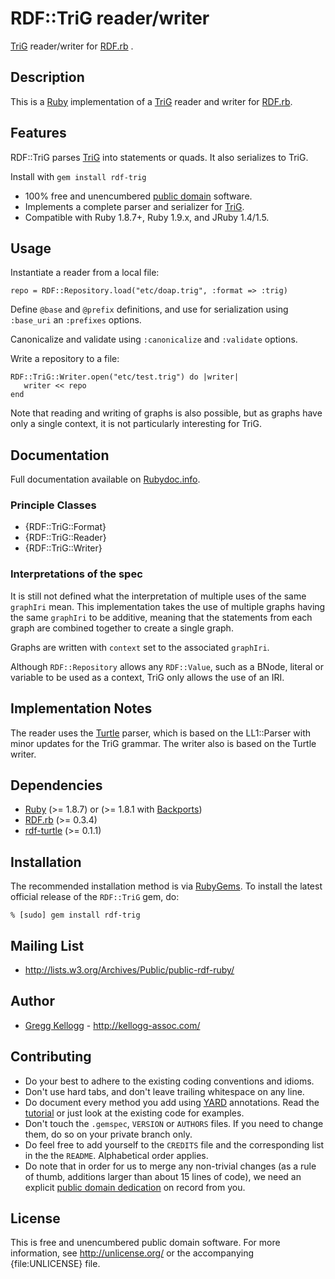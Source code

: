 # RDF::TriG reader/writer
[TriG][] reader/writer for [RDF.rb][RDF.rb] .

## Description
This is a [Ruby][] implementation of a [TriG][] reader and writer for [RDF.rb][].

## Features
RDF::TriG parses [TriG][Trig] into statements or quads. It also serializes to TriG.

Install with `gem install rdf-trig`

* 100% free and unencumbered [public domain](http://unlicense.org/) software.
* Implements a complete parser and serializer for [TriG][].
* Compatible with Ruby 1.8.7+, Ruby 1.9.x, and JRuby 1.4/1.5.

## Usage
Instantiate a reader from a local file:

    repo = RDF::Repository.load("etc/doap.trig", :format => :trig)

Define `@base` and `@prefix` definitions, and use for serialization using `:base_uri` an `:prefixes` options.

Canonicalize and validate using `:canonicalize` and `:validate` options.

Write a repository to a file:

    RDF::TriG::Writer.open("etc/test.trig") do |writer|
       writer << repo
    end

Note that reading and writing of graphs is also possible, but as graphs have only a single context,
it is not particularly interesting for TriG.

## Documentation
Full documentation available on [Rubydoc.info][TriG doc].

### Principle Classes
* {RDF::TriG::Format}
* {RDF::TriG::Reader}
* {RDF::TriG::Writer}

### Interpretations of the spec

It is still not defined what the interpretation of multiple uses of the same `graphIri` mean. This implementation takes
the use of multiple graphs having the same `graphIri` to be additive, meaning that the statements from each graph
are combined together to create a single graph.

Graphs are written with `context` set to the associated `graphIri`.

Although `RDF::Repository` allows any `RDF::Value`, such as a BNode, literal or variable to be used as a context, TriG
only allows the use of an IRI.

## Implementation Notes
The reader uses the [Turtle][Turtle doc] parser, which is based on the LL1::Parser with minor updates for the TriG grammar.
The writer also is based on the Turtle writer.
      
## Dependencies

* [Ruby](http://ruby-lang.org/) (>= 1.8.7) or (>= 1.8.1 with [Backports][])
* [RDF.rb](http://rubygems.org/gems/rdf) (>= 0.3.4)
* [rdf-turtle](http://rubygems.org/gems/rdf-turtle) (>= 0.1.1)

## Installation

The recommended installation method is via [RubyGems](http://rubygems.org/).
To install the latest official release of the `RDF::TriG` gem, do:

    % [sudo] gem install rdf-trig

## Mailing List
* <http://lists.w3.org/Archives/Public/public-rdf-ruby/>

## Author
* [Gregg Kellogg](http://github.com/gkellogg) - <http://kellogg-assoc.com/>

## Contributing
* Do your best to adhere to the existing coding conventions and idioms.
* Don't use hard tabs, and don't leave trailing whitespace on any line.
* Do document every method you add using [YARD][] annotations. Read the
  [tutorial][YARD-GS] or just look at the existing code for examples.
* Don't touch the `.gemspec`, `VERSION` or `AUTHORS` files. If you need to
  change them, do so on your private branch only.
* Do feel free to add yourself to the `CREDITS` file and the corresponding
  list in the the `README`. Alphabetical order applies.
* Do note that in order for us to merge any non-trivial changes (as a rule
  of thumb, additions larger than about 15 lines of code), we need an
  explicit [public domain dedication][PDD] on record from you.

## License
This is free and unencumbered public domain software. For more information,
see <http://unlicense.org/> or the accompanying {file:UNLICENSE} file.

[Ruby]:         http://ruby-lang.org/
[RDF]:          http://www.w3.org/RDF/
[YARD]:         http://yardoc.org/
[YARD-GS]:      http://rubydoc.info/docs/yard/file/docs/GettingStarted.md
[PDD]:          http://lists.w3.org/Archives/Public/public-rdf-ruby/2010May/0013.html
[RDF.rb]:       http://rubydoc.info/github/gkellogg/rdf/master/frames
[Backports]:    http://rubygems.org/gems/backports
[TriG]:         http://dvcs.w3.org/hg/rdf/raw-file/default/trig/
[TriG doc]:     http://rubydoc.info/github/gkellogg/rdf-trig/master/file/README.markdown
[TriG EBNF]:    http://dvcs.w3.org/hg/rdf/raw-file/default/trig/trig.bnf
[Turtle doc]:   http://rubydoc.info/github/gkellogg/rdf-turtle/master/file/README.markdown
